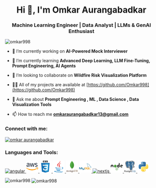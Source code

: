<h1 align="center">Hi 👋, I'm Omkar Aurangabadkar</h1>
<h3 align="center">Machine Learning Engineer | Data Analyst | LLMs & GenAI Enthusiast</h3>

<p align="left"> <img src="https://komarev.com/ghpvc/?username=omkar998&label=Profile%20views&color=0e75b6&style=flat" alt="omkar998" /> </p>

- 🔭 I’m currently working on **AI-Powered Mock Interviewer**

- 🌱 I’m currently learning **Advanced Deep Learning, LLM Fine-Tuning, Prompt Engineering, AI Agents**

- 👯 I’m looking to collaborate on **Wildfire Risk Visualization Platform**

- 👨‍💻 All of my projects are available at [https://github.com/Omkar998](https://github.com/Omkar998)

- 💬 Ask me about **Prompt Engineering , ML , Data Science , Data Visualization Tools**

- 📫 How to reach me **omkaraurangabadkar13@gmail.com**

<h3 align="left">Connect with me:</h3>
<p align="left">
<a href="https://linkedin.com/in/omkar-aurangabadkar" target="blank"><img align="center" src="https://raw.githubusercontent.com/rahuldkjain/github-profile-readme-generator/master/src/images/icons/Social/linked-in-alt.svg" alt="omkar aurangabadkar" height="30" width="40" /></a>
</p>

<h3 align="left">Languages and Tools:</h3>
<p align="left"> <a href="https://angular.io" target="_blank" rel="noreferrer"> <img src="https://angular.io/assets/images/logos/angular/angular.svg" alt="angular" width="40" height="40"/> </a> <a href="https://aws.amazon.com" target="_blank" rel="noreferrer"> <img src="https://raw.githubusercontent.com/devicons/devicon/master/icons/amazonwebservices/amazonwebservices-original-wordmark.svg" alt="aws" width="40" height="40"/> </a> <a href="https://www.w3schools.com/css/" target="_blank" rel="noreferrer"> <img src="https://raw.githubusercontent.com/devicons/devicon/master/icons/css3/css3-original-wordmark.svg" alt="css3" width="40" height="40"/> </a> <a href="https://www.java.com" target="_blank" rel="noreferrer"> <img src="https://raw.githubusercontent.com/devicons/devicon/master/icons/java/java-original.svg" alt="java" width="40" height="40"/> </a> <a href="https://www.mongodb.com/" target="_blank" rel="noreferrer"> <img src="https://raw.githubusercontent.com/devicons/devicon/master/icons/mongodb/mongodb-original-wordmark.svg" alt="mongodb" width="40" height="40"/> </a> <a href="https://www.mysql.com/" target="_blank" rel="noreferrer"> <img src="https://raw.githubusercontent.com/devicons/devicon/master/icons/mysql/mysql-original-wordmark.svg" alt="mysql" width="40" height="40"/> </a> <a href="https://nextjs.org/" target="_blank" rel="noreferrer"> <img src="https://cdn.worldvectorlogo.com/logos/nextjs-2.svg" alt="nextjs" width="40" height="40"/> </a> <a href="https://nodejs.org" target="_blank" rel="noreferrer"> <img src="https://raw.githubusercontent.com/devicons/devicon/master/icons/nodejs/nodejs-original-wordmark.svg" alt="nodejs" width="40" height="40"/> </a> <a href="https://www.postgresql.org" target="_blank" rel="noreferrer"> <img src="https://raw.githubusercontent.com/devicons/devicon/master/icons/postgresql/postgresql-original-wordmark.svg" alt="postgresql" width="40" height="40"/> </a> <a href="https://www.python.org" target="_blank" rel="noreferrer"> <img src="https://raw.githubusercontent.com/devicons/devicon/master/icons/python/python-original.svg" alt="python" width="40" height="40"/> </a> </p>

<p><img align="left" src="https://github-readme-stats.vercel.app/api/top-langs?username=omkar998&show_icons=true&locale=en&layout=compact" alt="omkar998" /></p>

<p>&nbsp;<img align="center" src="https://github-readme-stats.vercel.app/api?username=omkar998&show_icons=true&locale=en" alt="omkar998" /></p>

